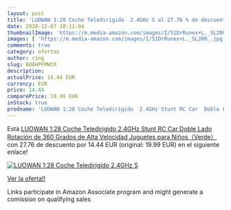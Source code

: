 ```yaml
---
layout: post
title: 'LUOWAN 1:28 Coche Teledirigido  2.4GHz S al 27.76 % de descuento'
date: 2020-12-07 10:11:04
thumbnailImage: 'https://m.media-amazon.com/images/I/51DrRunex+L._SL200_.jpg'
images: [ 'https://m.media-amazon.com/images/I/51DrRunex+L._SL200_.jpg' ]
comments: true
category: ofertas
author: ring
slug: B08HPFMWCR
description:
actualPrice: 14.44 EUR
currency: EUR
price: 14.44
comparePrice: 19.99 EUR
inStock: true
prodname: 'LUOWAN 1:28 Coche Teledirigido  2.4GHz Stunt RC Car  Doble Lado Rotación de 360 Grados de Alta Velocidad  Juguetes para Niños（Verde）'
---
```


Está [LUOWAN 1:28 Coche Teledirigido  2.4GHz Stunt RC Car  Doble Lado Rotación de 360 Grados de Alta Velocidad  Juguetes para Niños（Verde）](https://www.amazon.es/dp/B08HPFMWCR/?tag=tolees-21) con 27.76 de descuento por 14.44 EUR (original: 19.99 EUR) en el siguiente enlace!

[![LUOWAN 1:28 Coche Teledirigido  2.4GHz S](https://m.media-amazon.com/images/I/51DrRunex+L._SL200_.jpg)](https://www.amazon.es/dp/B08HPFMWCR/?tag=tolees-21)

[Ver la oferta!!](https://www.amazon.es/dp/B08HPFMWCR/?tag=tolees-21)

Links participate in Amazon Associate program and might generate a comission on qualifying sales


